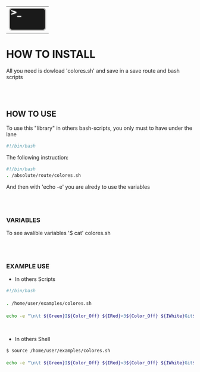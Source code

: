 <table style="width: 100%; text-align: left;">
  <tr>
    <td style="width: 100%;"> <img width="100px" heigth="100px" src="./bash.png"/> </td>
  </tr>
</table>



# HOW TO INSTALL
<p>All you need is dowload 'colores.sh' and save in a save route and bash scripts</p>


<br><br>


## HOW TO USE
<p>To use this "library" in others bash-scripts, you only must to have under the lane</p>

```bash
#!/bin/bash
```

<p>The following instruction:</p>

```bash
#!/bin/bash
. /absolute/route/colores.sh
```    

<p>And then with 'echo -e' you are alredy to use the variables</p>

<br><br>

### VARIABLES
<p>To see avalible variables '$ cat' colores.sh</p>

<br><br>

### EXAMPLE USE
* In others Scripts

```bash
#!/bin/bash

. /home/user/examples/colores.sh

echo -e "\n\t ${Green}I${Color_Off} ${IRed}<3${Color_Off} ${IWhite}Git${Color_Off}${IBlack}Hub${Color_Off}\n"

```

<br>


* In others Shell

```bash
$ source /home/user/examples/colores.sh

echo -e "\n\t ${Green}I${Color_Off} ${IRed}<3${Color_Off} ${IWhite}Git${Color_Off}${IBlack}Hub${Color_Off}\n"

```